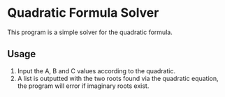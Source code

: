 # Quadratic Formula Solver

This program is a simple solver for the quadratic formula.

## Usage

1. Input the A, B and C values according to the quadratic.
2. A list is outputted with the two roots found via the quadratic equation,
the program will error if imaginary roots exist.